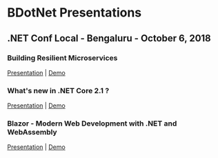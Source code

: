 # BDotNet Presentations

## .NET Conf Local - Bengaluru - October 6, 2018

### Building Resilient Microservices

[Presentation](https://mediusprodstatic.studios.ms/presentations/Ignite2018/BRK3175.pptx) | [Demo](https://github.com/dotnet-architecture/eShopOnContainers)

### What's new in .NET Core 2.1 ?

[Presentation]() | [Demo]()

### Blazor - Modern Web Development with .NET and WebAssembly

[Presentation](https://github.com/dotnet-presentations/dotnetconf2018/blob/master/Technical/Decks/Blazor_Modern%20Web%20development%20with%20.NET%20and%20WebAssembly.pptx) | [Demo](https://github.com/svswaminathan/blazor-dotnetconfblr18)

